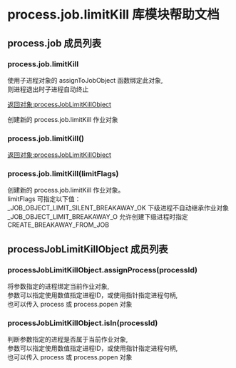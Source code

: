 # process.job.limitKill 库模块帮助文档

<a id="process.job"></a>
## process.job 成员列表


<a id="process.job.limitKill"></a>
### process.job.limitKill 
 使用子进程对象的 assignToJobObject 函数绑定此对象,  
则进程退出时子进程自动终止  
  
[返回对象:processJobLimitKillObject](#processJobLimitKillObject)

创建新的 process.job.limitKill 作业对象

<a id="process.job.limitKill"></a>
### process.job.limitKill() 
 [返回对象:processJobLimitKillObject](#processJobLimitKillObject)

<a id="process.job.limitKill"></a>
### process.job.limitKill(limitFlags) 
 创建新的 process.job.limitKill 作业对象。  
limitFlags 可指定以下值：  
_JOB_OBJECT_LIMIT_SILENT_BREAKAWAY_OK 下级进程不自动继承作业对象  
_JOB_OBJECT_LIMIT_BREAKAWAY_O 允许创建下级进程时指定 CREATE_BREAKAWAY_FROM_JOB

<a id="processJobLimitKillObject"></a>
## processJobLimitKillObject 成员列表


<a id="processJobLimitKillObject.assignProcess"></a>
### processJobLimitKillObject.assignProcess(processId) 
 将参数指定的进程绑定当前作业对象,  
参数可以指定使用数值指定进程ID，或使用指针指定进程句柄,  
也可以传入 process 或 process.popen 对象

<a id="processJobLimitKillObject.isIn"></a>
### processJobLimitKillObject.isIn(processId) 
 判断参数指定的进程是否属于当前作业对象,  
参数可以指定使用数值指定进程ID，或使用指针指定进程句柄,  
也可以传入 process 或 process.popen 对象
